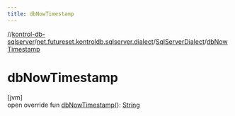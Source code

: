 ```yaml
---
title: dbNowTimestamp
---
```

//[kontrol-db-sqlserver](../../../index.html)/[net.futureset.kontroldb.sqlserver.dialect](../index.html)/[SqlServerDialect](index.html)/[dbNowTimestamp](db-now-timestamp.html)



# dbNowTimestamp



[jvm]\
open override fun [dbNowTimestamp](db-now-timestamp.html)(): [String](https://kotlinlang.org/api/latest/jvm/stdlib/kotlin/-string/index.html)





